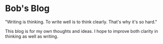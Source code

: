 # Bob's Blog

"Writing is thinking. To write well is to think clearly. That's why it's so hard."

This blog is for my own thoughts and ideas. I hope to improve both clarity in thinking as well as writing.
